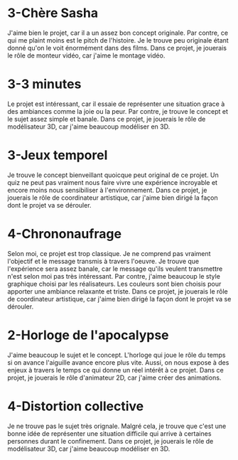 # 3-Chère Sasha
J'aime bien le projet, car il a un assez bon concept originale. Par contre, ce qui me plaint moins est le pitch de l'histoire. Je le trouve peu originale étant donné qu'on le voit énormément dans des films. Dans ce projet, je jouerais le rôle de monteur vidéo, car j'aime le montage vidéo.
# 3-3 minutes
Le projet est intéressant, car il essaie de représenter une situation grace à des ambiances comme la joie ou la peur. Par contre, je trouve le concept et le sujet assez simple et banale. Dans ce projet, je jouerais le rôle de modélisateur 3D, car j'aime beaucoup modéliser en 3D.
# 3-Jeux temporel
Je trouve le concept bienveillant quoicque peut original de ce projet. Un quiz ne peut pas vraiment nous faire vivre une expérience incroyable et encore moins nous sensibiliser à l'environnement. Dans ce projet, je jouerais le rôle de coordinateur artistique, car j'aime bien dirigé la façon dont le projet va se dérouler.

# 4-Chrononaufrage
Selon moi, ce projet est trop classique. Je ne comprend pas vraiment l'objectif et le message transmis à travers l'oeuvre. Je trouve que l'expérience sera assez banale, car le message qu'ils veulent transmettre n'est selon moi pas très intéressant. Par contre, j'aime beaucoup le style graphique choisi par les réalisateurs. Les couleurs sont bien choisis pour apporter une ambiance relaxante et triste. Dans ce projet, je jouerais le rôle de coordinateur artistique, car j'aime bien dirigé la façon dont le projet va se dérouler.

# 2-Horloge de l'apocalypse
J'aime beaucoup le sujet et le concept. L'horloge qui joue le rôle du temps si on avance l'aiguille avance encore plus vite. Aussi, on nous expose à des enjeux à travers le temps ce qui donne un réel intérêt à ce projet. Dans ce projet, je jouerais le rôle d'animateur 2D, car j'aime créer des animations.
# 4-Distortion collective
Je ne trouve pas le sujet très orignale. Malgré cela, je trouve que c'est une bonne idée de représenter une situation difficile qui arrive à certaines personnes durant le confinement. Dans ce projet, je jouerais le rôle de modélisateur 3D, car j'aime beaucoup modéliser en 3D.
